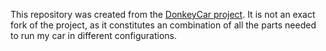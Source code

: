 This repository was created from the [DonkeyCar project](https://github.com/autorope/donkeycar).  It is not an exact fork of the project, as it constitutes an combination of all the parts needed to run my car in different configurations.
